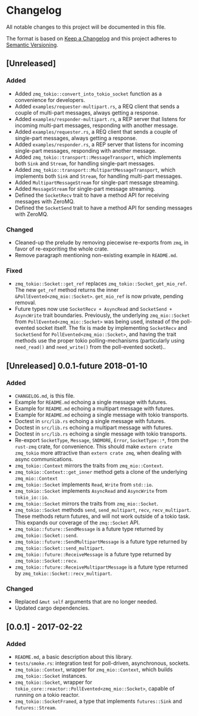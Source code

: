 # Changelog
All notable changes to this project will be documented in this file.

The format is based on [Keep a Changelog](http://keepachangelog.com/en/1.0.0/)
and this project adheres to [Semantic Versioning](http://semver.org/spec/v2.0.0.html).

## [Unreleased]
### Added
- Added `zmq_tokio::convert_into_tokio_socket` function as a convenience for developers.
- Added `examples/requester-multipart.rs`, a REQ client that sends a couple of multi-part messages, always getting a response.
- Added `examples/responder-multipart.rs`, a REP server that listens for incoming multi-part messages, responding with another message.
- Added `examples/requester.rs`, a REQ client that sends a couple of single-part messages, always getting a response.
- Added `examples/responder.rs`, a REP server that listens for incoming single-part messages, responding with another message.
- Added `zmq_tokio::transport::MessageTransport`, which implements both `Sink` and `Stream`, for handling single-part messages.
- Added `zmq_tokio::transport::MultipartMessageTransport`, which implements both `Sink` and `Stream`, for handling multi-part messages.
- Added `MultipartMessageStream` for single-part message streaming.
- Added `MessageStream` for single-part message streaming.
- Defined the `SocketRecv` trait to have a method API for receiving messages with ZeroMQ.
- Defined the `SocketSend` trait to have a method API for sending messages with ZeroMQ.

### Changed
- Cleaned-up the prelude by removing piecewise re-exports from `zmq`, in favor of re-exporiting the whole crate.
- Remove paragraph mentioning non-existing example in `README.md`.

### Fixed
- `zmq_tokio::Socket::get_ref` replaces `zmq_tokio::Socket_get_mio_ref`. The new `get_ref` method returns the inner `&PollEvented<zmq_mio::Socket>`. `get_mio_ref` is now private, pending removal.
- Future types now use `SocketRecv + AsyncRead` and `SocketSend + AsyncWrite` trait boundaries. Previously, the underlying `zmq_mio::Socket` from `PollEvented<zmq_mio::Socket>` was being used, instead of the poll-evented socket itself. The fix is made by implementing `SocketRecv` and `SocketSend` for `PollEvented<zmq_mio::Socket>`, and having the trait methods use the proper tokio polling-mechanisms (particularly using `need_read()` and `need_write()` from the poll-evented socket)..

## [Unreleased] 0.0.1-future 2018-01-10
### Added
- `CHANGELOG.md`, is this file.
- Example for `README.md` echoing a single message with futures.
- Example for `README.md` echoing a multipart message with futures.
- Example for `README.md` echoing a single message with tokio transports.
- Doctest in  `src/lib.rs` echoing a single message with futures.
- Doctest in  `src/lib.rs` echoing a multipart message with futures.
- Doctest in  `src/lib.rs` echoing a single message with tokio transports.
- Re-export `SocketType`, `Message`, `SNDMORE`, `Error`, `SocketType::*`, from the `rust-zmq` crate, for convenience. This should make `extern crate zmq_tokio` more attractive than `extern crate zmq`, when dealing with async communications.
- `zmq_tokio::Context` mirrors the traits from `zmq_mio::Context`.
- `zmq_tokio::Context::get_inner` method gets a clone of the underlying `zmq_mio::Context`
- `zmq_tokio::Socket` implements `Read`, `Write` from `std::io`.
- `zmq_tokio::Socket` implements `AsyncRead` and `AsyncWrite` from `tokio_io::io`.
- `zmq_tokio::Socket` mirrors the traits from `zmq_mio::Socket`.
- `zmq_tokio::Socket` methods `send`, `send_multipart`, `recv`, `recv_multipart`. These methods return futures, and will not work outside of a tokio task. This expands our coverage of the `zmq::Socket` API.
- `zmq_tokio::future::SendMessage` is a future type returned by `zmq_tokio::Socket::send`.
- `zmq_tokio::future::SendMultipartMessage` is a future type returned by `zmq_tokio::Socket::send_multipart`.
- `zmq_tokio::future::ReceiveMessage` is a future type returned by `zmq_tokio::Socket::recv`.
- `zmq_tokio::future::ReceiveMultipartMessage` is a future type returned by `zmq_tokio::Socket::recv_multipart`.

### Changed
- Replaced `&mut self` arguments that are no longer needed.
- Updated cargo dependencies.

## [0.0.1] - 2017-02-22
### Added
- `README.md`, a basic description about this library.
- `tests/smoke.rs`: integration test for poll-driven, asynchronous, sockets.
- `zmq_tokio::Context`, wrapper for `zmq_mio::Context`, which builds `zmq_tokio::Socket` instances.
- `zmq_tokio::Socket`, wrapper for `tokio_core::reactor::PollEvented<zmq_mio::Socket>`, capable of running on a tokio reactor.
- `zmq_tokio::SocketFramed`, a type that implements `futures::Sink` and `futures::Stream`.
